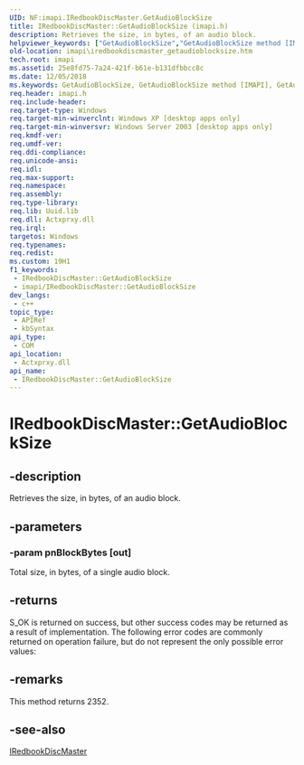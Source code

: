```yaml
---
UID: NF:imapi.IRedbookDiscMaster.GetAudioBlockSize
title: IRedbookDiscMaster::GetAudioBlockSize (imapi.h)
description: Retrieves the size, in bytes, of an audio block.
helpviewer_keywords: ["GetAudioBlockSize","GetAudioBlockSize method [IMAPI]","GetAudioBlockSize method [IMAPI]","IRedbookDiscMaster interface","IRedbookDiscMaster interface [IMAPI]","GetAudioBlockSize method","IRedbookDiscMaster.GetAudioBlockSize","IRedbookDiscMaster::GetAudioBlockSize","_win32_iredbookdiscmaster_getaudioblocksize","base.iredbookdiscmaster_getaudioblocksize","imapi.iredbookdiscmaster_getaudioblocksize","imapi/IRedbookDiscMaster::GetAudioBlockSize"]
old-location: imapi\iredbookdiscmaster_getaudioblocksize.htm
tech.root: imapi
ms.assetid: 25e8fd75-7a24-421f-b61e-b131dfbbcc8c
ms.date: 12/05/2018
ms.keywords: GetAudioBlockSize, GetAudioBlockSize method [IMAPI], GetAudioBlockSize method [IMAPI],IRedbookDiscMaster interface, IRedbookDiscMaster interface [IMAPI],GetAudioBlockSize method, IRedbookDiscMaster.GetAudioBlockSize, IRedbookDiscMaster::GetAudioBlockSize, _win32_iredbookdiscmaster_getaudioblocksize, base.iredbookdiscmaster_getaudioblocksize, imapi.iredbookdiscmaster_getaudioblocksize, imapi/IRedbookDiscMaster::GetAudioBlockSize
req.header: imapi.h
req.include-header: 
req.target-type: Windows
req.target-min-winverclnt: Windows XP [desktop apps only]
req.target-min-winversvr: Windows Server 2003 [desktop apps only]
req.kmdf-ver: 
req.umdf-ver: 
req.ddi-compliance: 
req.unicode-ansi: 
req.idl: 
req.max-support: 
req.namespace: 
req.assembly: 
req.type-library: 
req.lib: Uuid.lib
req.dll: Actxprxy.dll
req.irql: 
targetos: Windows
req.typenames: 
req.redist: 
ms.custom: 19H1
f1_keywords:
 - IRedbookDiscMaster::GetAudioBlockSize
 - imapi/IRedbookDiscMaster::GetAudioBlockSize
dev_langs:
 - c++
topic_type:
 - APIRef
 - kbSyntax
api_type:
 - COM
api_location:
 - Actxprxy.dll
api_name:
 - IRedbookDiscMaster::GetAudioBlockSize
---
```


# IRedbookDiscMaster::GetAudioBlockSize


## -description

Retrieves the size, in bytes, of an audio block.

## -parameters

### -param pnBlockBytes [out]

Total size, in bytes, of a single audio block.

## -returns

S_OK is returned on success, but other success codes may be returned as a result of implementation. The following error codes are commonly returned on operation failure, but do not represent the only possible error values:

## -remarks

This method returns 2352.

## -see-also

<a href="/windows/desktop/api/imapi/nn-imapi-iredbookdiscmaster">IRedbookDiscMaster</a>

